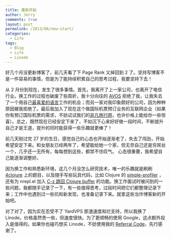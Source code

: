 ```yaml
---
title: 重新开始
author: Jerry
comments: true
layout: post
permalink: /2013/06/new-start/
categories:
  - Life
tags:
  - Blog
  - Life
  - Linode
---
```

好几个月没更新博客了，前几天看了下 Page Rank 又掉回到 2 了。坚持写博客不是一件容易的事情，但是为了能持续积累自己的思考过程，我要坚持下去！

从 2 月份到现在，发生了很多事情。首先，我离开了上一家公司，也离开了电信行业。换工作的过程也破废了些周折，我十分向往的 [AVOS][1] 拒绝了我，让我失去了一个用自己[最喜爱的语言][2]工作的机会；而另一家对我印象颇好的公司，因为种种原因被我拒绝了。最后我加入了现在这个做国际机票预订业务的互联网企业（如果你有预订国际机票的需求，不妨试试我们的[非凡旅行网][3]，也许价格上能给你一些惊喜）。总之，既然现在已经安定下来了，不如沉下心来好好做一段时间，不断提升自己才是王道，提升的同时能获得一些乐趣就更棒了！

<!--more-->

前几天刚过完 27 岁的生日，感觉自己的心态也开始逐渐老了，失去了闯劲，开始希望安定下来。和女朋友已经两年了，希望能给她一个家，但无奈自己还是穷屌丝一个，几乎还一无所有，每每想到这些，都禁不住叹气。 心态很重要，我希望自己能逐渐调整好。

因为换工作和熟悉新环境，这几个月没怎么研究技术，唯一的乐趣就是刷刷 [4clojure][4] 上的题目，以及随手写些玩具代码，比如 Clojure 的 [simple-profiler][5] ，还有为 nrepl.el 加入 [C-z 跳回 Clojure buffer][6] 的功能。换工作面试时被问到的一些问题，我都随手记录了一下，有一些值得思考，过段时间把它们都整理记录下来；工作中也遇到过一些坑和新发现，也准备记录下来。就拿这些当作博客新的开始吧。

对了对了，因为实在忍受不了 YardVPS 那渣速度和烂支持，所以我换了 Linode。价格虽然贵一些，但速度很快。为了更顺畅的使用 Google，这点额外投入是值得的。如果你也碰巧想买 Linode，不妨使用我的 [Referral Code][7]，先行感谢了。

 [1]: http://meiweisq.com/
 [2]: http://clojure.org
 [3]: http://www.ufeifan.com
 [4]: http://www.4clojure.com/
 [5]: https://github.com/moonranger/simple-profiler
 [6]: https://github.com/kingtim/nrepl.el/pull/330
 [7]: http://www.linode.com/?r=3e7380c41ba48ab62f44d0a7dc0caaf71485fd42
